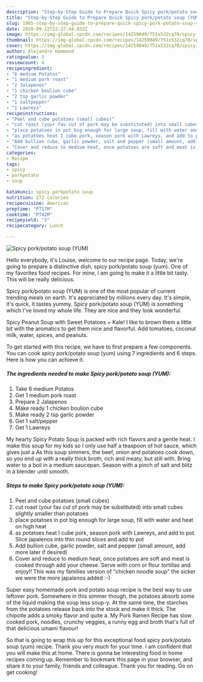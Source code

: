 ```yaml
---
description: "Step-by-Step Guide to Prepare Quick Spicy pork/potato soup (YUM)"
title: "Step-by-Step Guide to Prepare Quick Spicy pork/potato soup (YUM)"
slug: 1965-step-by-step-guide-to-prepare-quick-spicy-pork-potato-soup-yum
date: 2020-09-12T22:27:44.832Z
image: https://img-global.cpcdn.com/recipes/14259049/751x532cq70/spicy-porkpotato-soup-yum-recipe-main-photo.jpg
thumbnail: https://img-global.cpcdn.com/recipes/14259049/751x532cq70/spicy-porkpotato-soup-yum-recipe-main-photo.jpg
cover: https://img-global.cpcdn.com/recipes/14259049/751x532cq70/spicy-porkpotato-soup-yum-recipe-main-photo.jpg
author: Alejandro Hammond
ratingvalue: 3
reviewcount: 4
recipeingredient:
- "6 medium Potatos"
- "1 medium pork roast"
- "2 Jalapenos"
- "1 chicken boulion cube"
- "2 tsp garlic powder"
- "1 saltpepper"
- "1 Lawreys"
recipeinstructions:
- "Peel and cube potatoes (small cubes)"
- "cut roast (your fav cut of pork may be substituted) into small cubes slightly smaller than potatoes"
- "place potatoes in pot big enough for large soup, fill with water and heat on high heat"
- "as potatoes heat I cube pork, season pork with Lawreys, and add to pot. Slice japalenos into thin round slices and add to pot"
- "Add bullion cube, garlic powder, salt and pepper (small amount, add more later if desired)"
- "Cover and reduce to medium heat, once potatoes are soft and meat is cooked through add your cheese. Serve with corn or flour tortillas and enjoy!! This was my families version of &#34;chicken noodle soup&#34; the sicker we were the more japalenos added :-)"
categories:
- Recipe
tags:
- spicy
- porkpotato
- soup

katakunci: spicy porkpotato soup 
nutrition: 272 calories
recipecuisine: American
preptime: "PT17M"
cooktime: "PT42M"
recipeyield: "3"
recipecategory: Lunch

---
```



![Spicy pork/potato soup (YUM)](https://img-global.cpcdn.com/recipes/14259049/751x532cq70/spicy-porkpotato-soup-yum-recipe-main-photo.jpg)

Hello everybody, it's Louise, welcome to our recipe page. Today, we're going to prepare a distinctive dish, spicy pork/potato soup (yum). One of my favorites food recipes. For mine, I am going to make it a little bit tasty. This will be really delicious.

Spicy pork/potato soup (YUM) is one of the most popular of current trending meals on earth. It's appreciated by millions every day. It's simple, it's quick, it tastes yummy. Spicy pork/potato soup (YUM) is something which I've loved my whole life. They are nice and they look wonderful.

Spicy Peanut Soup with Sweet Potatoes + Kale! I like to brown them a little bit with the aromatics to get them nice and flavorful. Add tomatoes, coconut milk, water, spices, and peanuts.


To get started with this recipe, we have to first prepare a few components. You can cook spicy pork/potato soup (yum) using 7 ingredients and 6 steps. Here is how you can achieve it.

<!--inarticleads1-->

##### The ingredients needed to make Spicy pork/potato soup (YUM):

1. Take 6 medium Potatos
1. Get 1 medium pork roast
1. Prepare 2 Jalapenos
1. Make ready 1 chicken boulion cube
1. Make ready 2 tsp garlic powder
1. Get 1 salt/pepper
1. Get 1 Lawreys


My hearty Spicy Potato Soup is packed with rich flavors and a gentle heat. I make this soup for my kids so I only use half a teaspoon of hot sauce, which gives just a As this soup simmers, the beef, onion and potatoes cook down, so you end up with a really thick broth, rich and meaty, but still with. Bring water to a boil in a medium saucepan. Season with a pinch of salt and blitz in a blender until smooth. 

<!--inarticleads2-->

##### Steps to make Spicy pork/potato soup (YUM):

1. Peel and cube potatoes (small cubes)
1. cut roast (your fav cut of pork may be substituted) into small cubes slightly smaller than potatoes
1. place potatoes in pot big enough for large soup, fill with water and heat on high heat
1. as potatoes heat I cube pork, season pork with Lawreys, and add to pot. Slice japalenos into thin round slices and add to pot
1. Add bullion cube, garlic powder, salt and pepper (small amount, add more later if desired)
1. Cover and reduce to medium heat, once potatoes are soft and meat is cooked through add your cheese. Serve with corn or flour tortillas and enjoy!! This was my families version of &#34;chicken noodle soup&#34; the sicker we were the more japalenos added :-)


Super easy homemade pork and potato soup recipe is the best way to use leftover pork. Somewhere in this simmer though, the potatoes absorb some of the liquid making the soup less soup-y. At the same time, the starches from the potatoes release back into the stock and make it thick. The chipotle adds a smoky flavor and quite a. My Pork Ramen Recipe has slow cooked pork, noodles, crunchy veggies, a runny egg and broth that&#39;s full of that delicious umami flavour! 

So that is going to wrap this up for this exceptional food spicy pork/potato soup (yum) recipe. Thank you very much for your time. I am confident that you will make this at home. There is gonna be interesting food in home recipes coming up. Remember to bookmark this page in your browser, and share it to your family, friends and colleague. Thank you for reading. Go on get cooking!
